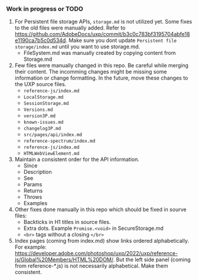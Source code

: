 ### Work in progress or TODO

1. For Persistent file storage APIs, `storage.md` is not utilized yet. Some fixes to the old files were manually added. Refer to https://github.com/AdobeDocs/uxp/commit/b3c0c783bf3195704abfe18e1190ca7b5c0d534d. Make sure you dont update `Persistent file storage/index.md` until you want to use storage.md. 
    * FileSystem.md was manually created by copying content from Storage.md
3.  Few files were manually changed in this repo. Be careful while merging their content. The incomming changes might be missing some information or change formatting. In the future, move these changes to the UXP source files.
    * `reference-js/index.md`
    * `LocalStorage.md`
    * `SessionStorage.md`
    * `Versions.md`
    * `version3P.md`
    * `known-issues.md`
    * `changelog3P.md`
    * `src/pages/api/index.md`
    * `reference-spectrum/index.md`
    * `reference-js/index.md`
    * `HTMLWebViewElement.md`
4. Maintain a consistent order for the API information. 
    * Since
    * Description
    * See <link>
    * Params
    * Returns
    * Throws
    * Examples
6. Other fixes done manually in this repo which should be fixed in sourve files:
    * Backticks in H1 titles in source files.
    * Extra dots. Example `Promise.<void>` in SecureStorage.md
    * `<br>` tags without a closing `</br>`
7. Index pages (coming from index.md) show links ordered alphabetically. For example: https://developer.adobe.com/photoshop/uxp/2022/uxp/reference-js/Global%20Members/HTML%20DOM/. But the left side panel (coming from reference-*.js) is not necessarily alphabetical. Make them consistent.

